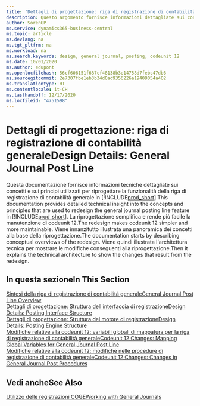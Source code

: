```yaml
---
title: 'Dettagli di progettazione: riga di registrazione di contabilità generale | Microsoft Docs'
description: Questo argomento fornisce informazioni dettagliate sui concetti e sui principi utilizzati per riprogettare la funzionalità della riga di registrazione di contabilità generale in Business Central.
author: SorenGP
ms.service: dynamics365-business-central
ms.topic: article
ms.devlang: na
ms.tgt_pltfrm: na
ms.workload: na
ms.search.keywords: design, general journal, posting, codeunit 12
ms.date: 10/01/2020
ms.author: edupont
ms.openlocfilehash: 56cf606151f687cf48138b3e14758d7febc47db6
ms.sourcegitcommit: 2e7307fbe1eb3b34d0ad9356226a19409054a402
ms.translationtype: HT
ms.contentlocale: it-CH
ms.lasthandoff: 12/17/2020
ms.locfileid: "4751598"
---
```

# <a name="design-details-general-journal-post-line"></a><span data-ttu-id="e104e-103">Dettagli di progettazione: riga di registrazione di contabilità generale</span><span class="sxs-lookup"><span data-stu-id="e104e-103">Design Details: General Journal Post Line</span></span>
<span data-ttu-id="e104e-104">Questa documentazione fornisce informazioni tecniche dettagliate sui concetti e sui principi utilizzati per riprogettare la funzionalità della riga di registrazione di contabilità generale in [!INCLUDE[prod_short](includes/prod_short.md)].</span><span class="sxs-lookup"><span data-stu-id="e104e-104">This documentation provides detailed technical insight into the concepts and principles that are used to redesign the general journal posting line feature in [!INCLUDE[prod_short](includes/prod_short.md)].</span></span> <span data-ttu-id="e104e-105">La riprogettazione semplifica e rende più facile la manutenzione di codeunit 12.</span><span class="sxs-lookup"><span data-stu-id="e104e-105">The redesign makes codeunit 12 simpler and more maintainable.</span></span> <span data-ttu-id="e104e-106">Viene innanzitutto illustrata una panoramica dei concetti alla base della riprogettazione.</span><span class="sxs-lookup"><span data-stu-id="e104e-106">The documentation starts by describing conceptual overviews of the redesign.</span></span> <span data-ttu-id="e104e-107">Viene quindi illustrata l'architettura tecnica per mostrare le modifiche conseguenti alla riprogettazione.</span><span class="sxs-lookup"><span data-stu-id="e104e-107">Then it explains the technical architecture to show the changes that result from the redesign.</span></span>  

## <a name="in-this-section"></a><span data-ttu-id="e104e-108">In questa sezione</span><span class="sxs-lookup"><span data-stu-id="e104e-108">In This Section</span></span>  
[<span data-ttu-id="e104e-109">Sintesi della riga di registrazione di contabilità generale</span><span class="sxs-lookup"><span data-stu-id="e104e-109">General Journal Post Line Overview</span></span>](design-details-general-journal-post-line-overview.md)  
[<span data-ttu-id="e104e-110">Dettagli di progettazione: Struttura dell'interfaccia di registrazione</span><span class="sxs-lookup"><span data-stu-id="e104e-110">Design Details: Posting Interface Structure</span></span>](design-details-posting-interface-structure.md)  
[<span data-ttu-id="e104e-111">Dettagli di progettazione: Struttura del motore di registrazione</span><span class="sxs-lookup"><span data-stu-id="e104e-111">Design Details: Posting Engine Structure</span></span>](design-details-posting-engine-structure.md)  
[<span data-ttu-id="e104e-112">Modifiche relative alla codeunit 12: variabili globali di mappatura per la riga di registrazione di contabilità generale</span><span class="sxs-lookup"><span data-stu-id="e104e-112">Codeunit 12 Changes: Mapping Global Variables for General Journal Post Line</span></span>](design-details-codeunit-12-changes-mapping-global-variables-for-general-journal-post-line.md)  
[<span data-ttu-id="e104e-113">Modifiche relative alla codeunit 12: modifiche nelle procedure di registrazione di contabilità generale</span><span class="sxs-lookup"><span data-stu-id="e104e-113">Codeunit 12 Changes: Changes in General Journal Post Procedures</span></span>](design-details-codeunit-12-changes-changes-in-general-journal-post-procedures.md)  

## <a name="see-also"></a><span data-ttu-id="e104e-114">Vedi anche</span><span class="sxs-lookup"><span data-stu-id="e104e-114">See Also</span></span>  
[<span data-ttu-id="e104e-115">Utilizzo delle registrazioni COGE</span><span class="sxs-lookup"><span data-stu-id="e104e-115">Working with General Journals</span></span>](ui-work-general-journals.md)
